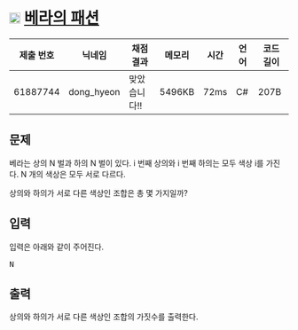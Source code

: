 # <img width="20px"  src="https://d2gd6pc034wcta.cloudfront.net/tier/2.svg" class="solvedac-tier"> [베라의 패션](https://www.acmicpc.net/problem/15439) 

| 제출 번호 | 닉네임 | 채점 결과 | 메모리 | 시간 | 언어 | 코드 길이 |
|---|---|---|---|---|---|---|
|61887744|dong_hyeon|맞았습니다!! |5496KB|72ms|C#|207B|

## 문제
<p>베라는 상의 N 벌과 하의 N 벌이 있다. i 번째 상의와 i 번째 하의는 모두 색상 i를 가진다. N 개의 색상은 모두 서로 다르다.</p>

<p>상의와 하의가 서로 다른 색상인 조합은 총 몇 가지일까?</p>

## 입력
<p>입력은 아래와 같이 주어진다.</p>

<pre>N</pre>

## 출력
<p>상의와 하의가 서로 다른 색상인 조합의 가짓수를 출력한다.</p>

